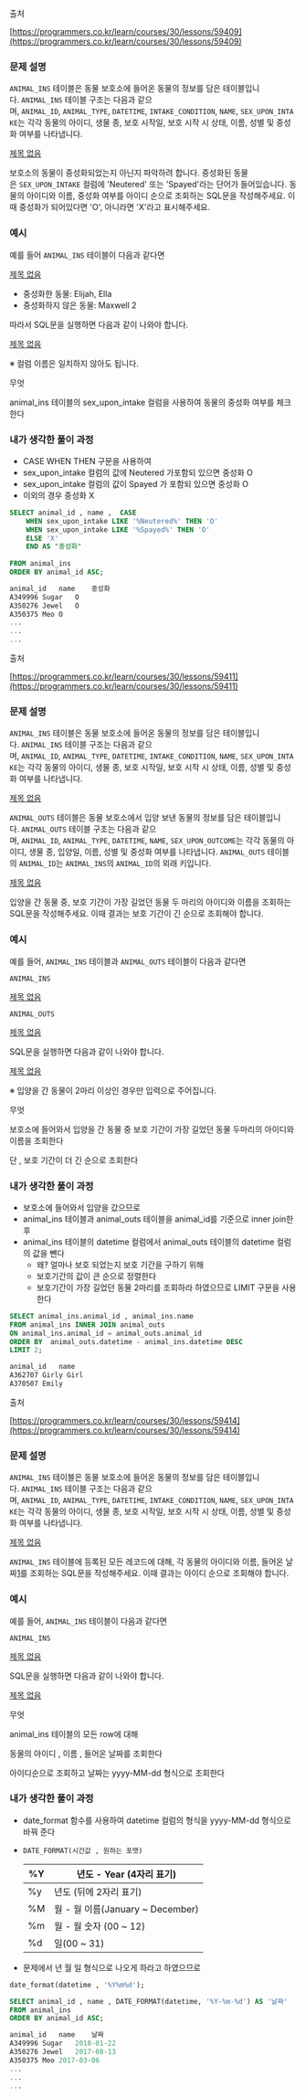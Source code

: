 출처

[https://programmers.co.kr/learn/courses/30/lessons/59409](https://programmers.co.kr/learn/courses/30/lessons/59409)

### **문제 설명**

`ANIMAL_INS` 테이블은 동물 보호소에 들어온 동물의 정보를 담은 테이블입니다. `ANIMAL_INS` 테이블 구조는 다음과 같으며, `ANIMAL_ID`, `ANIMAL_TYPE`, `DATETIME`, `INTAKE_CONDITION`, `NAME`, `SEX_UPON_INTAKE`는 각각 동물의 아이디, 생물 종, 보호 시작일, 보호 시작 시 상태, 이름, 성별 및 중성화 여부를 나타냅니다.

[제목 없음](https://www.notion.so/75f46ee497e7406daca06b0411a1d3ce)

보호소의 동물이 중성화되었는지 아닌지 파악하려 합니다. 중성화된 동물은 `SEX_UPON_INTAKE` 컬럼에 'Neutered' 또는 'Spayed'라는 단어가 들어있습니다. 동물의 아이디와 이름, 중성화 여부를 아이디 순으로 조회하는 SQL문을 작성해주세요. 이때 중성화가 되어있다면 'O', 아니라면 'X'라고 표시해주세요.

### 예시

예를 들어 `ANIMAL_INS` 테이블이 다음과 같다면

[제목 없음](https://www.notion.so/4c5e63020197463abc36be7d21dedcc4)

- 중성화한 동물: Elijah, Ella
- 중성화하지 않은 동물: Maxwell 2

따라서 SQL문을 실행하면 다음과 같이 나와야 합니다.

[제목 없음](https://www.notion.so/bff5cccbb70d4a86b7a105f1445c641c)

※ 컬럼 이름은 일치하지 않아도 됩니다.

무엇

animal_ins 테이블의 sex_upon_intake 컬럼을 사용하여 동물의 중성화 여부를 체크한다

### 내가 생각한 풀이 과정

- CASE WHEN THEN 구문을 사용하여
- sex_upon_intake 컬럼의 값에 Neutered 가포함되 있으면 중성화 O
- sex_upon_intake 컬럼의 값이 Spayed 가 포함되 있으면 중성화 O
- 이외의 경우 중성화 X

```sql
SELECT animal_id , name ,  CASE
    WHEN sex_upon_intake LIKE '%Neutered%' THEN 'O'
    WHEN sex_upon_intake LIKE '%Spayed%' THEN 'O'
    ELSE 'X'
    END AS "중성화"
    
FROM animal_ins
ORDER BY animal_id ASC;
```

```sql
animal_id	name	중성화
A349996	Sugar	O
A350276	Jewel	O
A350375	Meo	O
...
...
...
```





출처

[https://programmers.co.kr/learn/courses/30/lessons/59411](https://programmers.co.kr/learn/courses/30/lessons/59411)

### **문제 설명**

`ANIMAL_INS` 테이블은 동물 보호소에 들어온 동물의 정보를 담은 테이블입니다. `ANIMAL_INS` 테이블 구조는 다음과 같으며, `ANIMAL_ID`, `ANIMAL_TYPE`, `DATETIME`, `INTAKE_CONDITION`, `NAME`, `SEX_UPON_INTAKE`는 각각 동물의 아이디, 생물 종, 보호 시작일, 보호 시작 시 상태, 이름, 성별 및 중성화 여부를 나타냅니다.

[제목 없음](https://www.notion.so/10e1ba618c0345ae9316de7ceac1e09f)

`ANIMAL_OUTS` 테이블은 동물 보호소에서 입양 보낸 동물의 정보를 담은 테이블입니다. `ANIMAL_OUTS` 테이블 구조는 다음과 같으며, `ANIMAL_ID`, `ANIMAL_TYPE`, `DATETIME`, `NAME`, `SEX_UPON_OUTCOME`는 각각 동물의 아이디, 생물 종, 입양일, 이름, 성별 및 중성화 여부를 나타냅니다. `ANIMAL_OUTS` 테이블의 `ANIMAL_ID`는 `ANIMAL_INS`의 `ANIMAL_ID`의 외래 키입니다.

[제목 없음](https://www.notion.so/60a6fb99d31242b39052ed4413cda384)

입양을 간 동물 중, 보호 기간이 가장 길었던 동물 두 마리의 아이디와 이름을 조회하는 SQL문을 작성해주세요. 이때 결과는 보호 기간이 긴 순으로 조회해야 합니다.

### 예시

예를 들어, `ANIMAL_INS` 테이블과 `ANIMAL_OUTS` 테이블이 다음과 같다면

`ANIMAL_INS`

[제목 없음](https://www.notion.so/97fbb796393e4266843db2f76280c9dc)

`ANIMAL_OUTS`

[제목 없음](https://www.notion.so/dc937ee57c9b4912b80b8e84406680c2)

SQL문을 실행하면 다음과 같이 나와야 합니다.

[제목 없음](https://www.notion.so/72c1414f81a14187b24dcf05f06ffaef)

※ 입양을 간 동물이 2마리 이상인 경우만 입력으로 주어집니다.

무엇

보호소에 들어와서 입양을 간 동물 중 보호 기간이 가장 길었던 동물 두마리의 아이디와 이름을 조회한다

단 , 보호 기간이 더 긴 순으로 조회한다

### 내가 생각한 풀이 과정

- 보호소에 들어와서 입양을 갔으므로
- animal_ins 테이블과 animal_outs 테이블을 animal_id를 기준으로 inner join한후
- animal_ins 테이블의 datetime 컬럼에서 animal_outs 테이블의 datetime 컬럼의 값을 뺀다
    - 왜? 얼마나 보호 되었는지 보호 기간을 구하기 위해
    - 보호기간의 값이 큰 순으로 정렬한다
    - 보호기간이 가장 길었던 동물 2마리를 조회하라 하였으므로 LIMIT 구문을 사용한다

```sql
SELECT animal_ins.animal_id , animal_ins.name
FROM animal_ins INNER JOIN animal_outs
ON animal_ins.animal_id = animal_outs.animal_id
ORDER BY  animal_outs.datetime - animal_ins.datetime DESC
LIMIT 2;
```

```sql
animal_id	name
A362707	Girly Girl
A370507	Emily
```





출처

[https://programmers.co.kr/learn/courses/30/lessons/59414](https://programmers.co.kr/learn/courses/30/lessons/59414)

### **문제 설명**

`ANIMAL_INS` 테이블은 동물 보호소에 들어온 동물의 정보를 담은 테이블입니다. `ANIMAL_INS` 테이블 구조는 다음과 같으며, `ANIMAL_ID`, `ANIMAL_TYPE`, `DATETIME`, `INTAKE_CONDITION`, `NAME`, `SEX_UPON_INTAKE`는 각각 동물의 아이디, 생물 종, 보호 시작일, 보호 시작 시 상태, 이름, 성별 및 중성화 여부를 나타냅니다.

[제목 없음](https://www.notion.so/cd136a33252249f093c5982046ca6f6b)

`ANIMAL_INS` 테이블에 등록된 모든 레코드에 대해, 각 동물의 아이디와 이름, 들어온 날짜[1](https://programmers.co.kr/learn/courses/30/lessons/59414#fn1)를 조회하는 SQL문을 작성해주세요. 이때 결과는 아이디 순으로 조회해야 합니다.

### 예시

예를 들어, `ANIMAL_INS` 테이블이 다음과 같다면

`ANIMAL_INS`

[제목 없음](https://www.notion.so/dbf3d34d805a4e7a9235361d9575c549)

SQL문을 실행하면 다음과 같이 나와야 합니다.

[제목 없음](https://www.notion.so/8e127411093f47a7a90f66240c63ca1d)

무엇

animal_ins 테이블의 모든 row에 대해 

동물의 아이디 , 이름 , 들어온 날짜를 조회한다

아이디순으로 조회하고 날짜는 yyyy-MM-dd 형식으로 조회한다

### 내가 생각한 풀이 과정

- date_format 함수를 사용하여 datetime 컬럼의 형식을  yyyy-MM-dd 형식으로 바꿔 준다
- `DATE_FORMAT(시간값 , 원하는 포맷)`
    
    
    | %Y | 년도 - Year (4자리 표기) |
    | --- | --- |
    | %y | 년도 (뒤에 2자리 표기) |
    | %M | 월 - 월 이름(January ~ December) |
    | %m | 월 - 월 숫자 (00 ~ 12) |
    | %d | 일(00 ~ 31) |
- 문제에서 년 월 일 형식으로 나오게 하라고 하였으므로

```sql
date_format(datetime , '%Y%m%d');
```

```sql
SELECT animal_id , name , DATE_FORMAT(datetime, '%Y-%m-%d') AS '날짜'
FROM animal_ins
ORDER BY animal_id ASC;
```

```sql
animal_id	name	날짜
A349996	Sugar	2018-01-22
A350276	Jewel	2017-08-13
A350375	Meo	2017-03-06
...
...
...
```
